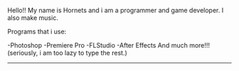 Hello!!
My name is Hornets and i am a programmer and game developer.
I also make music.

Programs that i use:

-Photoshop
-Premiere Pro
-FLStudio
-After Effects
And much more!!! (seriously, i am too lazy to type the rest.)

-------------------------------------------------------------
